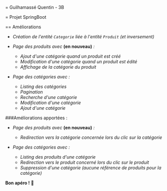  = Guilhamassé Quentin - 3B

 = Projet SpringBoot

== Améliorations

- *Création de l'entité `Categorie` liée à l'entité `Produit` (et inversement)*

- *Page des produits avec* **(en nouveau)** *:*
    - *Ajout d'une catégorie quand un produit est créé*
    - *Modification d'une catégorie quand un produit est édité*
    - *Affichage de la catégorie du produit*

- *Page des catégories avec :*
    - *Listing des catégories*
    - *Pagination*
    - *Recherche d'une catégorie*
    - *Modification d'une catégorie*
    - *Ajout d'une catégorie*

###Améliorations apportées : 

- *Page des produits avec* **(en nouveau)** *:*
    - *Redirection vers la catégorie concernée lors du clic sur la catégorie*

- *Page des catégories avec :*
    - *Listing des produits d'une catégorie*
    - *Redirection vers le produit concerné lors du clic sur le produit*
    - *Suppression d'une catégorie (aucune référence de produits pour la catégorie)*

**Bon apéro !** :beers:
